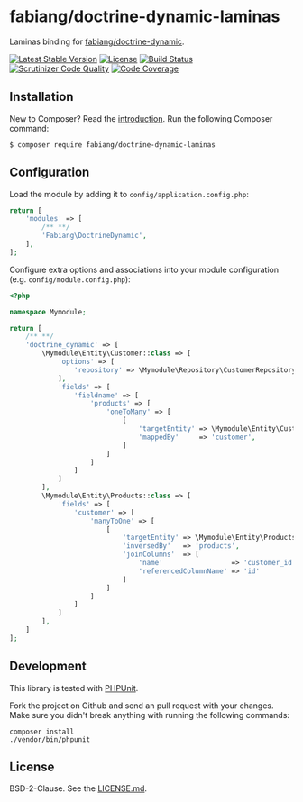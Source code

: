 # fabiang/doctrine-dynamic-laminas

Laminas binding for [fabiang/doctrine-dynamic](https://github.com/fabiang/doctrine-dynamic).

[![Latest Stable Version](https://poser.pugx.org/fabiang/doctrine-dynamic-laminas/version)](https://packagist.org/packages/fabiang/doctrine-dynamic-laminas)
[![License](https://poser.pugx.org/fabiang/doctrine-dynamic-laminas/license)](https://packagist.org/packages/fabiang/doctrine-dynamic-laminas)
[![Build Status](https://travis-ci.com/fabiang/doctrine-dynamic-laminas.svg?branch=master)](https://travis-ci.com/fabiang/doctrine-dynamic-laminas)
[![Scrutinizer Code Quality](https://scrutinizer-ci.com/g/fabiang/doctrine-dynamic-laminas/badges/quality-score.png?b=develop)](https://scrutinizer-ci.com/g/fabiang/doctrine-dynamic-laminas/?branch=develop)
[![Code Coverage](https://scrutinizer-ci.com/g/fabiang/doctrine-dynamic-laminas/badges/coverage.png?b=develop)](https://scrutinizer-ci.com/g/fabiang/doctrine-dynamic-laminas/?branch=develop)

## Installation

New to Composer? Read the [introduction](https://getcomposer.org/doc/00-intro.md#introduction). Run the following Composer command:

```console
$ composer require fabiang/doctrine-dynamic-laminas
```

## Configuration

Load the module by adding it to `config/application.config.php`:

```php
return [
    'modules' => [
        /** **/
        'Fabiang\DoctrineDynamic',
    ],
];
```

Configure extra options and associations into your module configuration (e.g. `config/module.config.php`):

```php
<?php

namespace Mymodule;

return [
    /** **/
    'doctrine_dynamic' => [
        \Mymodule\Entity\Customer::class => [
            'options' => [
                'repository' => \Mymodule\Repository\CustomerRepository::class,
            ],
            'fields' => [
                'fieldname' => [
                    'products' => [
                        'oneToMany' => [
                            [
                                'targetEntity' => \Mymodule\Entity\Customer::class,
                                'mappedBy'     => 'customer',
                            ]
                        ]
                    ]
                ]
            ]
        ],
        \Mymodule\Entity\Products::class => [
            'fields' => [
                'customer' => [
                    'manyToOne' => [
                        [
                            'targetEntity' => \Mymodule\Entity\Products::class,
                            'inversedBy'   => 'products',
                            'joinColumns'  => [
                                'name'                 => 'customer_id',
                                'referencedColumnName' => 'id'
                            ]
                        ]
                    ]
                ]
            ]
        ],
    ]
];
```

## Development

This library is tested with [PHPUnit](https://phpunit.de/).

Fork the project on Github and send an pull request with your changes.
Make sure you didn't break anything with running the following commands:

```console
composer install
./vendor/bin/phpunit
```

## License

BSD-2-Clause. See the [LICENSE.md](LICENSE.md).
